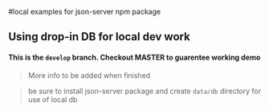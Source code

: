 #local examples for json-server npm package

## Using drop-in DB for local dev work

#### This is the `develop` branch. Checkout MASTER to guarentee working demo

> More info to be added when finished

> be sure to install json-server package and create `data/db` directory for use of local db
